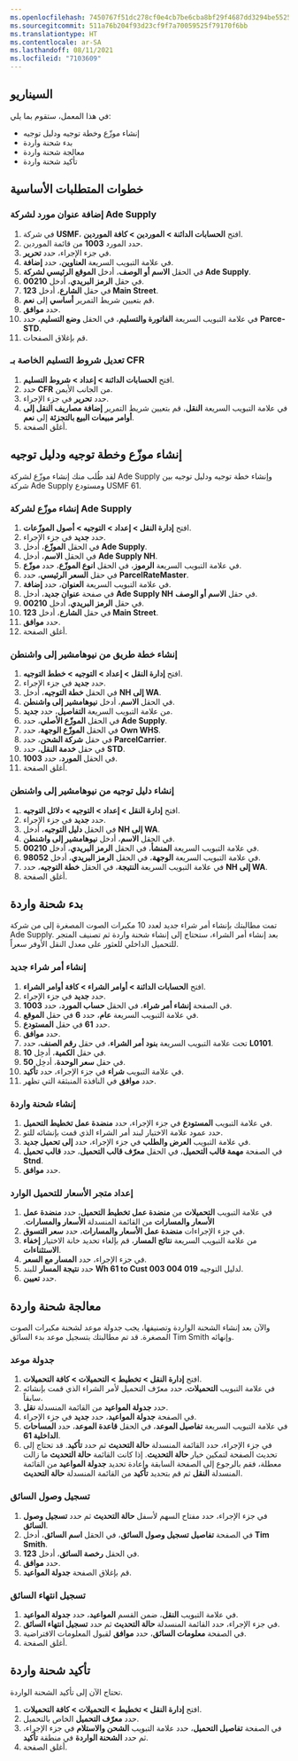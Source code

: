 ```yaml
---
ms.openlocfilehash: 7450767f51dc278cf0e4cb7be6cba8bf29f4687dd3294be55253d40f546c8b88
ms.sourcegitcommit: 511a76b204f93d23cf9f7a70059525f79170f6bb
ms.translationtype: HT
ms.contentlocale: ar-SA
ms.lasthandoff: 08/11/2021
ms.locfileid: "7103609"
---
```


## <a name="scenario"></a>السيناريو

في هذا المعمل، ستقوم بما يلي:

- إنشاء موزّع وخطة توجيه ودليل توجيه 
- بدء شحنة واردة 
- معالجة شحنة واردة 
- تأكيد شحنة واردة 

## <a name="prerequisite-steps"></a>خطوات المتطلبات الأساسية 

### <a name="add-a-vendor-address-for-the-ade-supply-company"></a>إضافة عنوان مورد لشركة Ade Supply

1.  في شركة **USMF**، افتح **الحسابات الدائنة > الموردين > كافة الموردين**.
2.  حدد المورد **1003** من قائمة الموردين.
3.  في جزء الإجراء، حدد **تحرير**.
4.  في علامة التبويب السريعة **العناوين**، حدد **إضافة**.
5.  في الحقل **الاسم أو الوصف**، أدخل **الموقع الرئيسي لشركة Ade Supply**.
6.  في حقل **الرمز البريدي**، أدخل **00210**.
7.  في حقل **الشارع**، أدخل **123 Main Street**.
8.  قم بتعيين شريط التمرير **أساسي‬** إلى **نعم**.
9.  حدد **موافق**.
10. في علامة التبويب السريعة **الفاتورة والتسليم**، في الحقل **وضع التسليم**، حدد **Parce-STD**.
11. قم بإغلاق الصفحات.

### <a name="modify-the-cfr-terms-of-delivery"></a>تعديل شروط التسليم الخاصة بـ CFR

1.  افتح **الحسابات الدائنة > إعداد > شروط التسليم**.
2.  حدد **CFR** من الجانب الأيمن.
3.  حدد **تحرير** في جزء الإجراء.
4.  في علامة التبويب السريعة **النقل**، قم بتعيين شريط التمرير **إضافة مصاريف النقل إلى أوامر مبيعات البيع بالتجزئة** إلى **نعم**.
5.  أغلق الصفحة.

## <a name="create-a-hub-route-plan-and-route-guide"></a>إنشاء موزّع وخطة توجيه ودليل توجيه 

لقد طُلب منك إنشاء موزّع لشركة Ade Supply وإنشاء خطة توجيه ودليل توجيه بين شركة Ade Supply ومستودع USMF 61.

### <a name="create-a-hub-for-the-ade-supply-company"></a>إنشاء موزّع لشركة Ade Supply

1.  افتح **إدارة النقل > إعداد > التوجيه > أصول الموزّعات**.
2.  حدد **جديد** في جزء الإجراء.
3.  في الحقل **الموزّع**، أدخل **Ade Supply**.
4.  في الحقل **الاسم**، أدخل **Ade Supply NH**.
5.  في علامة التبويب السريعة **الرموز**، في الحقل **انوع الموزّع**، حدد **موزّع**.
6.  في حقل **السعر الرئيسي**، حدد **ParcelRateMaster**.
7.  في علامة التبويب السريعة **العنوان**، حدد **إضافة**.
8.  في صفحة **عنوان جديد**، أدخل **Ade Supply NH** في حقل **الاسم أو الوصف**.
9.  في حقل **الرمز البريدي**، أدخل **00210**.
10. في حقل **الشارع**، أدخل **123 Main Street**.
11. حدد **موافق**.
12. أغلق الصفحة.

### <a name="create-a-route-plan-from-new-hampshire-to-washington"></a>إنشاء خطة طريق من نيوهامشير إلى واشنطن

1.  افتح **إدارة النقل > إعداد > التوجيه > خطط التوجيه**.
2.  حدد **جديد** في جزء الإجراء.
3.  في الحقل **خطة التوجيه**، أدخل **NH إلى WA**.
4.  في الحقل **الاسم**، أدخل **نيوهامشير إلى واشنطن**.
5.  من علامة التبويب السريعة **التفاصيل**، حدد **جديد**.
6.  في الحقل **الموزّع الأصلي**، حدد **Ade Supply**.
7.  في الحقل **الموزّع الوجهة**، حدد **Own WHS**.
8.  في حقل **شركة الشحن**، حدد **ParcelCarrier**.
9.  في حقل **خدمة النقل**، حدد **STD**.
10. في الحقل **المورد**، حدد **1003**.
11. أغلق الصفحة.

### <a name="create-a-route-guide-from-new-hampshire-to-washington"></a>إنشاء دليل توجيه من نيوهامشير إلى واشنطن

1.  افتح **إدارة النقل > إعداد > التوجيه > دلائل التوجيه**.
2.  حدد **جديد** في جزء الإجراء.
3.  في الحقل **دليل التوجيه**، أدخل **NH إلى WA**.
4.  في الحقل **الاسم**، أدخل **نيوهامشير إلى واشنطن**.
5.  في علامة التبويب السريعة **المنشأ‬**، في الحقل **الرمز البريدي**، أدخل **00210**.
6.  في علامة التبويب السريعة **الوجهة**، في الحقل **الرمز البريدي**، أدخل **98052**.
7.  في علامة التبويب السريعة **النتيجة**، في الحقل **خطة التوجيه**، حدد **NH إلى WA**.
8.  أغلق الصفحة.

## <a name="initiate-an-inbound-shipment"></a>بدء شحنة واردة 

تمت مطالبتك بإنشاء أمر شراء جديد لعدد 10 مكبرات الصوت المصغرة إلى من شركة Ade Supply. بعد إنشاء أمر الشراء، ستحتاج إلى إنشاء شحنة واردة ثم تصنيف المتجر للتحميل الداخلي للعثور على معدل النقل الأوفر سعراً.

### <a name="create-a-new-purchase-order"></a>إنشاء أمر شراء جديد

1.  افتح **الحسابات الدائنة > أوامر الشراء > كافة أوامر الشراء**.
2.  حدد **جديد** في جزء الإجراء.
3.  في الصفحة **إنشاء أمر شراء**، في الحقل **حساب المورد**، حدد **1003**.
4.  في علامة التبويب السريعة **عام**، حدد **6** في حقل **الموقع**.
5.  حدد **61** في حقل **المستودع**.
6.  حدد **موافق**.
7.  تحت علامة التبويب السريعة **بنود أمر الشراء**، في حقل **رقم الصنف**، حدد **L0101**.
8.  في حقل **الكمية**، أدخِل **10**.
9.  في حقل **سعر الوحدة**، أدخِل **50**.
10. في علامة التبويب **شراء** في جزء الإجراء، حدد **تأكيد**.
11. حدد **موافق** في النافذة المنبثقة التي تظهر.

### <a name="create-an-inbound-shipment"></a>إنشاء شحنة واردة

1.  في علامة التبويب **المستودع** في جزء الإجراء، حدد **منضدة عمل تخطيط التحميل**.
2.  حدد عمود علامة الاختيار لبند أمر الشراء الذي قمت بإنشائه للتو.
3.  في علامة التبويب **العرض والطلب** في جزء الإجراء، حدد **إلى تحميل جديد‬**.
4.  في الصفحة **مهمة قالب التحميل**، في الحقل **معرّف قالب التحميل**، حدد **قالب تحميل Stnd**.
5.  حدد **موافق**.

### <a name="set-up-the-rate-shop-for-the-inbound-load"></a>إعداد متجر الأسعار للتحميل الوارد

1.  في علامة التبويب **التحميلات** من **‬‏‫منضدة عمل تخطيط التحميل**، حدد **منضدة عمل الأسعار والمسارات** من القائمة المنسدلة **الأسعار والمسارات**.
2.  في جزء الإجراءات **منضدة عمل الأسعار والمسارات**، حدد **سعر التسوق**.
3.  من علامة التبويب السريعة **نتائج المسار**، قم بإلغاء تحديد خانة الاختيار **إخفاء الاستثناءات**.
4.  في جزء الإجراء، حدد **المسار مع السعر**.
5.  حدد **نتيجة المسار** للبند **Wh 61 to Cust 003 004 019** لدليل التوجيه.
5.  حدد **تعيين**.

## <a name="process-an-inbound-shipment"></a>معالجة شحنة واردة 

والآن بعد إنشاء الشحنة الواردة وتصنيفها، يجب جدولة موعد لشحنة مكبرات الصوت المصغرة. قد تم مطالبتك بتسجيل موعد بدء السائق Tim Smith وإنهائه.

### <a name="schedule-an-appointment"></a>جدولة موعد 

1.  افتح **إدارة النقل > تخطيط > التحميلات > كافة التحميلات**.
2.  في علامة التبويب **التحميلات**، حدد معرّف التحميل لأمر الشراء الذي قمت بإنشائه سابقاً.
3.  حدد **جدولة المواعيد** من القائمة المنسدلة **نقل**.
4.  في الصفحة **جدولة المواعيد**، حدد **جديد** في جزء الإجراء.
5.  في علامة التبويب السريعة **تفاصيل الموعد**، في الحقل **قاعدة الموعد**، حدد **المساحات الداخلية 61**.
6.  في جزء الإجراء، حدد القائمة المنسدلة **حالة التحديث** ثم حدد **تأكيد**. قد تحتاج إلى تحديث الصفحة لتمكين خيار **حالة التحديث**. إذا كانت القائمة **حالة التحديث** ما زالت معطلة، فقم بالرجوع إلى الصفحة السابقة وإعادة تحديد **جدولة المواعيد** من القائمة المنسدلة **النقل** ثم قم بتحديد **تأكيد** من القائمة المنسدلة **حالة التحديث**. 
  

### <a name="check-in-the-driver"></a>تسجيل وصول السائق

1.  في جزء الإجراء، حدد مفتاح السهم لأسفل **حالة التحديث** ثم حدد **تسجيل وصول السائق**.
2.  في الصفحة **تفاصيل تسجيل وصول السائق**، في الحقل **اسم السائق**، أدخل **Tim Smith**.
3.  في الحقل **رخصة السائق**، أدخل **123**.
4.  حدد **موافق**.
5.  قم بإغلاق الصفحة **جدولة المواعيد**.

### <a name="check-out-the-driver"></a>تسجيل انتهاء السائق

1.  في علامة التبويب **النقل**، ضمن القسم **المواعيد**، حدد **جدولة المواعيد**.
2.  في جزء الإجراء، حدد القائمة المنسدلة **حالة التحديث** ثم حدد **تسجيل انتهاء السائق**.
3.  في الصفحة **معلومات السائق**، حدد **موافق** لقبول المعلومات الافتراضية.
4.  أغلق الصفحة.

## <a name="confirm-an-inbound-shipment"></a>تأكيد شحنة واردة 

تحتاج الآن إلى تأكيد الشحنة الواردة.

1.  افتح **إدارة النقل > تخطيط > التحميلات > كافة التحميلات**.
3.  حدد **معرّف التحميل** الخاص بالتحميل.
4.  في الصفحة **تفاصيل التحميل**، حدد علامة التبويب **الشحن والاستلام** في جزء الإجراء، ثم حدد **الشحنة الواردة** في منطقة **تأكيد**.
5.  أغلق الصفحة.

